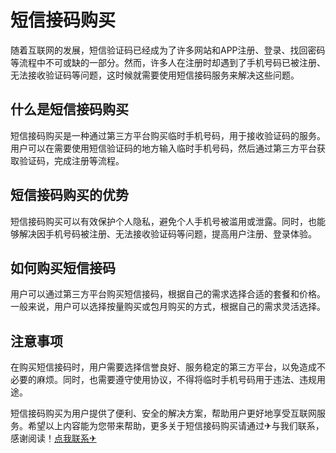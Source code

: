 # 短信接码购买

随着互联网的发展，短信验证码已经成为了许多网站和APP注册、登录、找回密码等流程中不可或缺的一部分。然而，许多人在注册时却遇到了手机号码已被注册、无法接收验证码等问题，这时候就需要使用短信接码服务来解决这些问题。

## 什么是短信接码购买

短信接码购买是一种通过第三方平台购买临时手机号码，用于接收验证码的服务。用户可以在需要使用短信验证码的地方输入临时手机号码，然后通过第三方平台获取验证码，完成注册等流程。

## 短信接码购买的优势

短信接码购买可以有效保护个人隐私，避免个人手机号被滥用或泄露。同时，也能够解决因手机号码被注册、无法接收验证码等问题，提高用户注册、登录体验。

## 如何购买短信接码

用户可以通过第三方平台购买短信接码，根据自己的需求选择合适的套餐和价格。一般来说，用户可以选择按量购买或包月购买的方式，根据自己的需求灵活选择。

## 注意事项

在购买短信接码时，用户需要选择信誉良好、服务稳定的第三方平台，以免造成不必要的麻烦。同时，也需要遵守使用协议，不得将临时手机号码用于违法、违规用途。

短信接码购买为用户提供了便利、安全的解决方案，帮助用户更好地享受互联网服务。希望以上内容能为您带来帮助，更多关于短信接码购买请通过✈与我们联系，感谢阅读！[点我联系✈](https://box.G208.com)